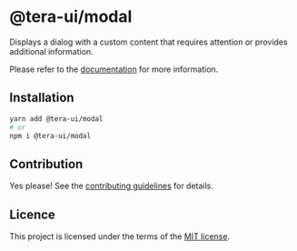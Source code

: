 # @tera-ui/modal

Displays a dialog with a custom content that requires attention or provides additional information.

Please refer to the [documentation](https://teraui.org/docs/components/modal) for more information.

## Installation

```sh
yarn add @tera-ui/modal
# or
npm i @tera-ui/modal
```

## Contribution

Yes please! See the
[contributing guidelines](https://github.com/hieumau12/tera-ui/blob/master/CONTRIBUTING.md)
for details.

## Licence

This project is licensed under the terms of the
[MIT license](https://github.com/hieumau12/tera-ui/blob/master/LICENSE).
